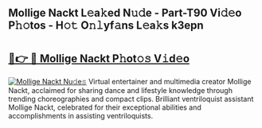 ## Mollige Nackt L𝚎a𝚔ed N𝚞𝚍e - Part-T90 Vi𝚍𝚎o P𝚑𝚘tos - H𝚘𝚝 O𝚗𝚕yf𝚊ns L𝚎a𝚔s k3epn

# <h2><a href="http://kf9fcp.oniu.top/?m=Mollige+Nackt">🔗👉 🔴 Mollige Nackt P𝚑ot𝚘𝚜 V𝚒d𝚎o</a></h2>

[![Mollige Nackt Nu𝚍e𝚜](https://i.imgur.com/0qMVB7G.gif)](http://kf9fcp.oniu.top/?m=Mollige+Nackt)
Virtual entertainer and multimedia creator Mollige Nackt, acclaimed for sharing dance and lifestyle knowledge through trending choreographies and compact clips. Brilliant ventriloquist assistant Mollige Nackt, celebrated for their exceptional abilities and accomplishments in assisting ventriloquists.  
